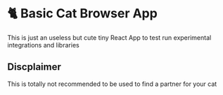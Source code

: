 # 🐈 Basic Cat Browser App
This is just an useless but cute tiny React App to test run experimental integrations and libraries


## Discplaimer
This is totally not recommended to be used to find a partner for your cat
